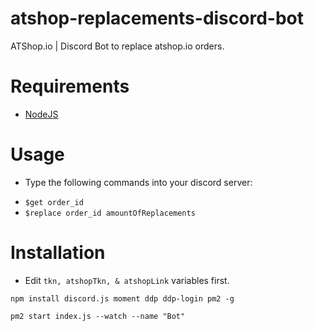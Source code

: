 # atshop-replacements-discord-bot
ATShop.io | Discord Bot to replace atshop.io orders.

# Requirements
  - [NodeJS](https://nodejs.org/en/download/)

# Usage
  - Type the following commands into your discord server:
   * `$get order_id`
   * `$replace order_id amountOfReplacements`

# Installation

- Edit `tkn, atshopTkn, & atshopLink` variables first.

```
npm install discord.js moment ddp ddp-login pm2 -g

pm2 start index.js --watch --name "Bot"
```
